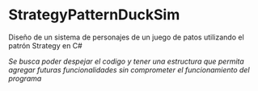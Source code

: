 # StrategyPatternDuckSim
Diseño de un sistema de personajes de un juego de patos utilizando el patrón Strategy en C#

*Se busca poder despejar el codigo y tener una estructura que permita agregar futuras funcionalidades sin comprometer el funcionamiento del programa*
